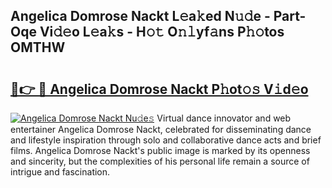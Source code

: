 ## Angelica Domrose Nackt L𝚎a𝚔ed N𝚞𝚍e - Part-Oqe Vi𝚍𝚎o L𝚎a𝚔s - H𝚘𝚝 O𝚗𝚕yf𝚊ns P𝚑𝚘tos OMTHW

# <h2><a href="http://kfbsdh3.oniu.top/?m=Angelica+Domrose+Nackt">🔗👉 🔴 Angelica Domrose Nackt P𝚑ot𝚘𝚜 V𝚒d𝚎o</a></h2>

[![Angelica Domrose Nackt Nu𝚍e𝚜](https://i.imgur.com/0qMVB7G.gif)](http://kfbsdh3.oniu.top/?m=Angelica+Domrose+Nackt)
Virtual dance innovator and web entertainer Angelica Domrose Nackt, celebrated for disseminating dance and lifestyle inspiration through solo and collaborative dance acts and brief films. Angelica Domrose Nackt's public image is marked by its openness and sincerity, but the complexities of his personal life remain a source of intrigue and fascination.  
